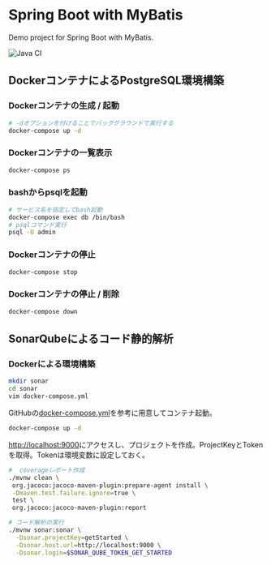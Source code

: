 # Spring Boot with MyBatis

Demo project for Spring Boot with MyBatis.

![Java CI](https://github.com/121jigowatts/spring-boot_with_mybatis/workflows/Java%20CI/badge.svg)

## DockerコンテナによるPostgreSQL環境構築

### Dockerコンテナの生成 / 起動

```sh
# -dオプションを付けることでバックグラウンドで実行する
docker-compose up -d
```

### Dockerコンテナの一覧表示

```sh
docker-compose ps
```

### bashからpsqlを起動

```sh
# サービス名を指定してbash起動
docker-compose exec db /bin/bash
# psqlコマンド実行
psql -U admin
```

### Dockerコンテナの停止

```sh
docker-compose stop
```

### Dockerコンテナの停止 / 削除

```sh
docker-compose down
```

## SonarQubeによるコード静的解析

### Dockerによる環境構築

```sh
mkdir sonar
cd sonar
vim docker-compose.yml
```

GitHubの[docker-compose.yml](https://github.com/SonarSource/docker-sonarqube/blob/master/example-compose-files/sq-with-postgres/docker-compose.yml)を参考に用意してコンテナ起動。

```sh
docker-compose up -d
```

[http://localhost:9000](http://localhost:9000)にアクセスし、プロジェクトを作成。ProjectKeyとTokenを取得。Tokenは環境変数に設定しておく。

```sh
#  coverageレポート作成
./mvnw clean \
 org.jacoco:jacoco-maven-plugin:prepare-agent install \
 -Dmaven.test.failure.ignore=true \
 test \
 org.jacoco:jacoco-maven-plugin:report

# コード解析の実行
./mvnw sonar:sonar \
  -Dsonar.projectKey=getStarted \
  -Dsonar.host.url=http://localhost:9000 \
  -Dsonar.login=$SONAR_QUBE_TOKEN_GET_STARTED
```
